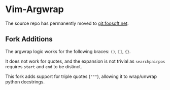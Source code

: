 # Vim-Argwrap

The source repo has permanently moved to [git.foosoft.net](https://git.foosoft.net/alex/vim-argwrap).

## Fork Additions
The argwrap logic works for the following braces: `()`, `[]`, `{}`.

It does not work for quotes, and the expansion is not trivial as 
`searchpairpos` requires `start` and `end` to be distinct.

This fork adds support for triple quotes (`"""`),
allowing it to wrap/unwrap python docstrings.